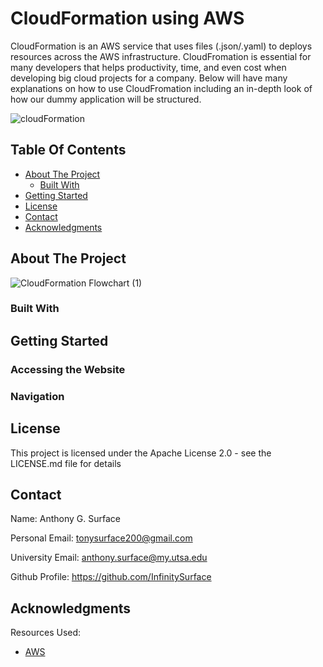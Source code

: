 # CloudFormation using AWS

CloudFormation is an AWS service that uses files (.json/.yaml) to deploys resources across the AWS infrastructure. CloudFromation is essential for many developers that helps productivity, time, and even cost when developing big cloud projects for a company. Below will have many explanations on how to use CloudFromation including an in-depth look of how our dummy application will be structured.

![cloudFormation](https://user-images.githubusercontent.com/98137377/159177689-c6e65174-002c-4646-83bf-c4b27d7f9b64.png)

## Table Of Contents

- [About The Project](#about-the-project)
    - [Built With](#built-with)
- [Getting Started](#getting-started)
- [License](#license)
- [Contact](#contact)
- [Acknowledgments](#acknowledgments)

## About The Project
![CloudFormation Flowchart (1)](https://user-images.githubusercontent.com/98137377/159145487-fe0ee9cf-fa55-4620-97ca-3aab776be2ac.png)

### Built With


## Getting Started


### Accessing the Website


### Navigation



## License

This project is licensed under the Apache License 2.0 - see the LICENSE.md file for details

## Contact

Name: Anthony G. Surface

Personal Email: tonysurface200@gmail.com

University Email: anthony.surface@my.utsa.edu

Github Profile: https://github.com/InfinitySurface

## Acknowledgments

Resources Used:

* [AWS](https://aws.amazon.com/?nc2=h_lg)
